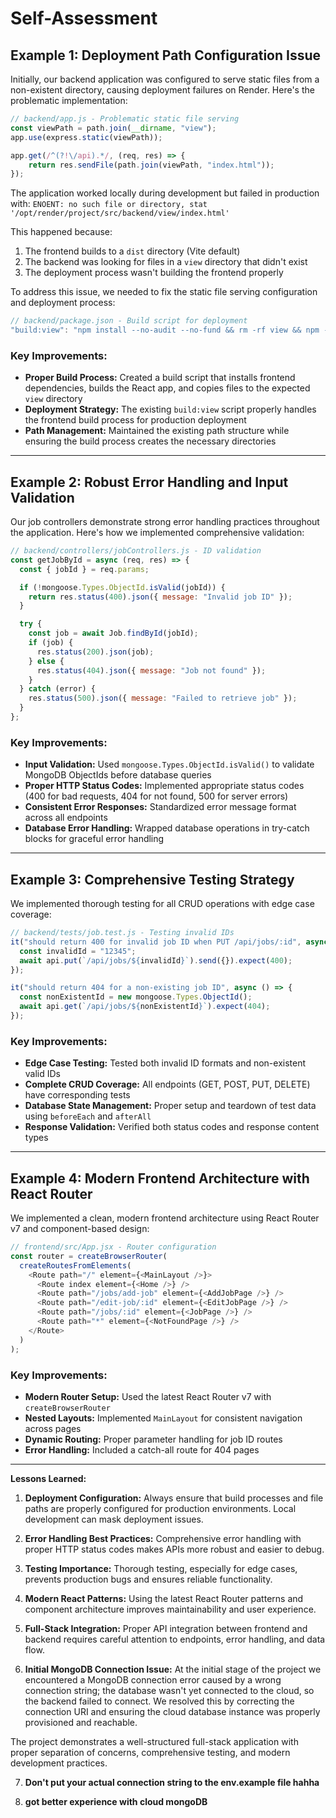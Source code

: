 # Self-Assessment

## Example 1: Deployment Path Configuration Issue

Initially, our backend application was configured to serve static files from a non-existent directory, causing deployment failures on Render. Here's the problematic implementation:

```js
// backend/app.js - Problematic static file serving
const viewPath = path.join(__dirname, "view");
app.use(express.static(viewPath));

app.get(/^(?!\/api).*/, (req, res) => {
    return res.sendFile(path.join(viewPath, "index.html"));
});
```

The application worked locally during development but failed in production with:
`ENOENT: no such file or directory, stat '/opt/render/project/src/backend/view/index.html'`

This happened because:
1. The frontend builds to a `dist` directory (Vite default)
2. The backend was looking for files in a `view` directory that didn't exist
3. The deployment process wasn't building the frontend properly

To address this issue, we needed to fix the static file serving configuration and deployment process:

```js
// backend/package.json - Build script for deployment
"build:view": "npm install --no-audit --no-fund && rm -rf view && npm --prefix ../frontend install --no-audit --no-fund && npm --prefix ../frontend run build && mkdir -p view && cp -R ../frontend/dist/* view"
```

### Key Improvements:
- **Proper Build Process:** Created a build script that installs frontend dependencies, builds the React app, and copies files to the expected `view` directory
- **Deployment Strategy:** The existing `build:view` script properly handles the frontend build process for production deployment
- **Path Management:** Maintained the existing path structure while ensuring the build process creates the necessary directories

---

## Example 2: Robust Error Handling and Input Validation

Our job controllers demonstrate strong error handling practices throughout the application. Here's how we implemented comprehensive validation:

```js
// backend/controllers/jobControllers.js - ID validation
const getJobById = async (req, res) => {
  const { jobId } = req.params;

  if (!mongoose.Types.ObjectId.isValid(jobId)) {
    return res.status(400).json({ message: "Invalid job ID" });
  }

  try {
    const job = await Job.findById(jobId);
    if (job) {
      res.status(200).json(job);
    } else {
      res.status(404).json({ message: "Job not found" });
    }
  } catch (error) {
    res.status(500).json({ message: "Failed to retrieve job" });
  }
};
```

### Key Improvements:
- **Input Validation:** Used `mongoose.Types.ObjectId.isValid()` to validate MongoDB ObjectIds before database queries
- **Proper HTTP Status Codes:** Implemented appropriate status codes (400 for bad requests, 404 for not found, 500 for server errors)
- **Consistent Error Responses:** Standardized error message format across all endpoints
- **Database Error Handling:** Wrapped database operations in try-catch blocks for graceful error handling

---

## Example 3: Comprehensive Testing Strategy

We implemented thorough testing for all CRUD operations with edge case coverage:

```js
// backend/tests/job.test.js - Testing invalid IDs
it("should return 400 for invalid job ID when PUT /api/jobs/:id", async () => {
  const invalidId = "12345";
  await api.put(`/api/jobs/${invalidId}`).send({}).expect(400);
});

it("should return 404 for a non-existing job ID", async () => {
  const nonExistentId = new mongoose.Types.ObjectId();
  await api.get(`/api/jobs/${nonExistentId}`).expect(404);
});
```

### Key Improvements:
- **Edge Case Testing:** Tested both invalid ID formats and non-existent valid IDs
- **Complete CRUD Coverage:** All endpoints (GET, POST, PUT, DELETE) have corresponding tests
- **Database State Management:** Proper setup and teardown of test data using `beforeEach` and `afterAll`
- **Response Validation:** Verified both status codes and response content types

---

## Example 4: Modern Frontend Architecture with React Router

We implemented a clean, modern frontend architecture using React Router v7 and component-based design:

```js
// frontend/src/App.jsx - Router configuration
const router = createBrowserRouter(
  createRoutesFromElements(
    <Route path="/" element={<MainLayout />}>
      <Route index element={<Home />} />
      <Route path="/jobs/add-job" element={<AddJobPage />} />
      <Route path="/edit-job/:id" element={<EditJobPage />} />
      <Route path="/jobs/:id" element={<JobPage />} />
      <Route path="*" element={<NotFoundPage />} />
    </Route>
  )
);
```

### Key Improvements:
- **Modern Router Setup:** Used the latest React Router v7 with `createBrowserRouter`
- **Nested Layouts:** Implemented `MainLayout` for consistent navigation across pages
- **Dynamic Routing:** Proper parameter handling for job ID routes
- **Error Handling:** Included a catch-all route for 404 pages


---

**Lessons Learned:**

1. **Deployment Configuration:** Always ensure that build processes and file paths are properly configured for production environments. Local development can mask deployment issues.

2. **Error Handling Best Practices:** Comprehensive error handling with proper HTTP status codes makes APIs more robust and easier to debug.

3. **Testing Importance:** Thorough testing, especially for edge cases, prevents production bugs and ensures reliable functionality.

4. **Modern React Patterns:** Using the latest React Router patterns and component architecture improves maintainability and user experience.

5. **Full-Stack Integration:** Proper API integration between frontend and backend requires careful attention to endpoints, error handling, and data flow.

6. **Initial MongoDB Connection Issue:** At the initial stage of the project we encountered a MongoDB connection error caused by a wrong connection string; the database wasn't yet connected to the cloud, so the backend failed to connect. We resolved this by correcting the connection URI and ensuring the cloud database instance was properly provisioned and reachable.

The project demonstrates a well-structured full-stack application with proper separation of concerns, comprehensive testing, and modern development practices.

7. **Don't put your actual connection string to the env.example file hahha**

8. **got better experience with cloud mongoDB**